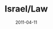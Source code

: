 ---
layout: music 
title: "Israel/Law"
series: "The Story"
date: 2011-04-11 
description: "Brian Tome talks about the nation of Israel and God's promise to them."
audio: "http://s3.amazonaws.com/crossroadsaudiomessages/thestory03.mp3"
audio-duration: "39:02"
src: "http://www.crossroads.net/players/media/mediumHz/"
---